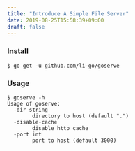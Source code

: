 ```yaml
---
title: "Introduce A Simple File Server"
date: 2019-08-25T15:58:39+09:00
draft: false
---
```


### Install

```
$ go get -u github.com/li-go/goserve
```

### Usage

```
$ goserve -h
Usage of goserve:
  -dir string
        directory to host (default ".")
  -disable-cache
        disable http cache
  -port int
        port to host (default 3000)

```
